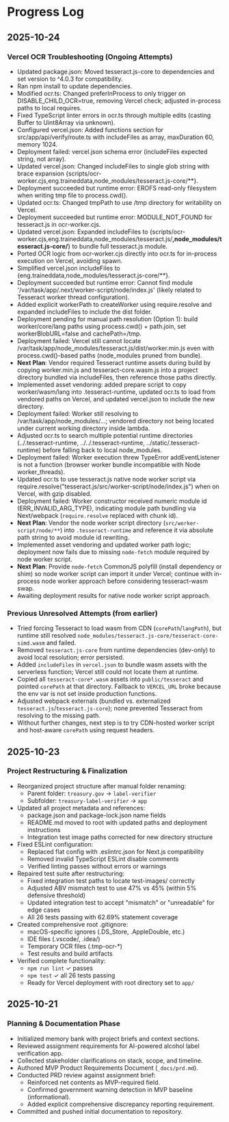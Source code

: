 # Progress Log

## 2025-10-24

### Vercel OCR Troubleshooting (Ongoing Attempts)
- Updated package.json: Moved tesseract.js-core to dependencies and set version to ^4.0.3 for compatibility.
- Ran npm install to update dependencies.
- Modified ocr.ts: Changed preferInProcess to only trigger on DISABLE_CHILD_OCR=true, removing Vercel check; adjusted in-process paths to local requires.
- Fixed TypeScript linter errors in ocr.ts through multiple edits (casting Buffer to Uint8Array via unknown).
- Configured vercel.json: Added functions section for src/app/api/verify/route.ts with includeFiles as array, maxDuration 60, memory 1024.
- Deployment failed: vercel.json schema error (includeFiles expected string, not array).
- Updated vercel.json: Changed includeFiles to single glob string with brace expansion {scripts/ocr-worker.cjs,eng.traineddata,node_modules/tesseract.js-core/**}.
- Deployment succeeded but runtime error: EROFS read-only filesystem when writing tmp file to process.cwd().
- Updated ocr.ts: Changed tmpPath to use /tmp directory for writability on Vercel.
- Deployment succeeded but runtime error: MODULE_NOT_FOUND for tesseract.js in ocr-worker.cjs.
- Updated vercel.json: Expanded includeFiles to {scripts/ocr-worker.cjs,eng.traineddata,node_modules/tesseract.js/**,node_modules/tesseract.js-core/**} to bundle full tesseract.js module.
- Ported OCR logic from ocr-worker.cjs directly into ocr.ts for in-process execution on Vercel, avoiding spawn.
- Simplified vercel.json includeFiles to {eng.traineddata,node_modules/tesseract.js-core/**}.
- Deployment succeeded but runtime error: Cannot find module '/var/task/app/.next/worker-script/node/index.js' (likely related to Tesseract worker thread configuration).
- Added explicit workerPath to createWorker using require.resolve and expanded includeFiles to include the dist folder.
- Deployment pending for manual path resolution (Option 1): build worker/core/lang paths using process.cwd() + path.join, set workerBlobURL=false and cachePath=/tmp.
- Deployment failed: Vercel still cannot locate /var/task/app/node_modules/tesseract.js/dist/worker.min.js even with process.cwd()-based paths (node_modules pruned from bundle).
- **Next Plan**: Vendor required Tesseract runtime assets during build by copying worker.min.js and tesseract-core.wasm.js into a project directory bundled via includeFiles, then reference those paths directly.
- Implemented asset vendoring: added prepare script to copy worker/wasm/lang into .tesseract-runtime, updated ocr.ts to load from vendored paths on Vercel, and updated vercel.json to include the new directory.
- Deployment failed: Worker still resolving to /var/task/app/node_modules/...; vendored directory not being located under current working directory inside lambda.
- Adjusted ocr.ts to search multiple potential runtime directories (../.tesseract-runtime, ../../.tesseract-runtime, ../static/.tesseract-runtime) before falling back to local node_modules.
- Deployment failed: Worker execution threw TypeError addEventListener is not a function (browser worker bundle incompatible with Node worker_threads).
- Updated ocr.ts to use tesseract.js native node worker script via require.resolve("tesseract.js/src/worker-script/node/index.js") when on Vercel, with gzip disabled.
- Deployment failed: Worker constructor received numeric module id (ERR_INVALID_ARG_TYPE), indicating module path bundling via Next/webpack (`require.resolve` replaced with chunk id).
- **Next Plan**: Vendor the node worker script directory (`src/worker-script/node/**`) into `.tesseract-runtime` and reference it via absolute path string to avoid module id rewriting.
- Implemented asset vendoring and updated worker path logic; deployment now fails due to missing `node-fetch` module required by node worker script.
- **Next Plan**: Provide `node-fetch` CommonJS polyfill (install dependency or shim) so node worker script can import it under Vercel; continue with in-process node worker approach before considering tesseract-wasm swap.
- Awaiting deployment results for native node worker script approach.

### Previous Unresolved Attempts (from earlier)
- Tried forcing Tesseract to load wasm from CDN (`corePath`/`langPath`), but runtime still resolved `node_modules/tesseract.js-core/tesseract-core-simd.wasm` and failed.
- Removed `tesseract.js-core` from runtime dependencies (dev-only) to avoid local resolution; error persisted.
- Added `includeFiles` in `vercel.json` to bundle wasm assets with the serverless function; Vercel still could not locate them at runtime.
- Copied all `tesseract-core*.wasm` assets into `public/tesseract` and pointed `corePath` at that directory. Fallback to `VERCEL_URL` broke because the env var is not set inside production functions.
- Adjusted webpack externals (bundled vs. externalized `tesseract.js`/`tesseract.js-core`); none prevented Tesseract from resolving to the missing path.
- Without further changes, next step is to try CDN-hosted worker script and host-aware `corePath` using request headers.

## 2025-10-23

### Project Restructuring & Finalization
- Reorganized project structure after manual folder renaming:
  - Parent folder: `treasury.gov` → `label-verifier`
  - Subfolder: `treasury-label-verifier` → `app`
- Updated all project metadata and references:
  - package.json and package-lock.json name fields
  - README.md moved to root with updated paths and deployment instructions
  - Integration test image paths corrected for new directory structure
- Fixed ESLint configuration:
  - Replaced flat config with .eslintrc.json for Next.js compatibility
  - Removed invalid TypeScript ESLint disable comments
  - Verified linting passes without errors or warnings
- Repaired test suite after restructuring:
  - Fixed integration test paths to locate test-images/ correctly
  - Adjusted ABV mismatch test to use 47% vs 45% (within 5% defensive threshold)
  - Updated integration test to accept "mismatch" or "unreadable" for edge cases
  - All 26 tests passing with 62.69% statement coverage
- Created comprehensive root .gitignore:
  - macOS-specific ignores (.DS_Store, .AppleDouble, etc.)
  - IDE files (.vscode/, .idea/)
  - Temporary OCR files (.tmp-ocr-*)
  - Test results and build artifacts
- Verified complete functionality:
  - `npm run lint` ✓ passes
  - `npm test` ✓ all 26 tests passing
  - Ready for Vercel deployment with root directory set to `app/`

## 2025-10-21

### Planning & Documentation Phase
- Initialized memory bank with project briefs and context sections.
- Reviewed assignment requirements for AI-powered alcohol label verification app.
- Collected stakeholder clarifications on stack, scope, and timeline.
- Authored MVP Product Requirements Document (`_docs/prd.md`).
- Conducted PRD review against assignment brief:
  - Reinforced net contents as MVP-required field.
  - Confirmed government warning detection in MVP baseline (informational).
  - Added explicit comprehensive discrepancy reporting requirement.
- Committed and pushed initial documentation to repository.

